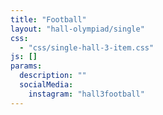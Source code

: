 ```yaml
---
title: "Football"
layout: "hall-olympiad/single"
css: 
  - "css/single-hall-3-item.css"
js: []
params:
  description: ""
  socialMedia:
    instagram: "hall3football"
---
```


